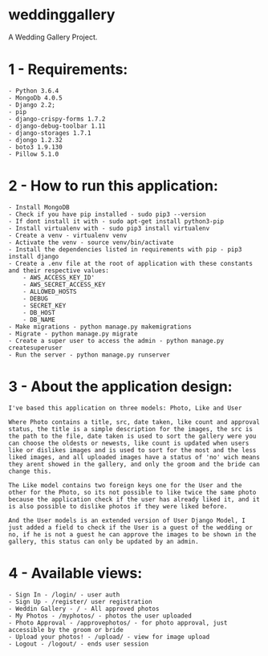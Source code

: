 # weddinggallery
A Wedding Gallery Project.

# 1 - Requirements:

    - Python 3.6.4
    - MongoDb 4.0.5
    - Django 2.2;
    - pip
    - django-crispy-forms 1.7.2
    - django-debug-toolbar 1.11
    - django-storages 1.7.1
    - djongo 1.2.32
    - boto3 1.9.130
    - Pillow 5.1.0

# 2 - How to run this application:

    - Install MongoDB
    - Check if you have pip installed - sudo pip3 --version
    - If dont install it with - sudo apt-get install python3-pip
    - Install virtualenv with - sudo pip3 install virtualenv 
    - Create a venv - virtualenv venv
    - Activate the venv - source venv/bin/activate
    - Install the dependencies listed in requirements with pip - pip3 install django
    - Create a .env file at the root of application with these constants and their respective values:
        - AWS_ACCESS_KEY_ID'
        - AWS_SECRET_ACCESS_KEY
        - ALLOWED_HOSTS
        - DEBUG
        - SECRET_KEY
        - DB_HOST
        - DB_NAME
    - Make migrations - python manage.py makemigrations
    - Migrate - python manage.py migrate
    - Create a super user to access the admin - python manage.py createsuperuser
    - Run the server - python manage.py runserver

# 3 - About the application design:

    I've based this application on three models: Photo, Like and User

    Where Photo contains a title, src, date taken, like count and approval status, the title is a simple description for the images, the src is the path to the file, date taken is used to sort the gallery were you can choose the oldests or newests, like count is updated when users like or dislikes images and is used to sort for the most and the less liked images, and all uploaded images have a status of 'no' wich means they arent showed in the gallery, and only the groom and the bride can change this.

    The Like model contains two foreign keys one for the User and the other for the Photo, so its not possible to like twice the same photo because the application check if the user has already liked it, and it is also possible to dislike photos if they were liked before.

    And the User models is an extended version of User Django Model, I just added a field to check if the User is a guest of the wedding or no, if he is not a guest he can approve the images to be shown in the gallery, this status can only be updated by an admin. 
    
# 4 - Available views:

    - Sign In - /login/ - user auth
    - Sign Up - /register/ user registration
    - Weddin Gallery - / - All approved photos
    - My Photos - /myphotos/ - photos the user uploaded
    - Photo Approval - /approvephotos/ - for photo approval, just accessible by the groom or bride
    - Upload your photos! - /upload/ - view for image upload
    - Logout - /logout/ - ends user session
